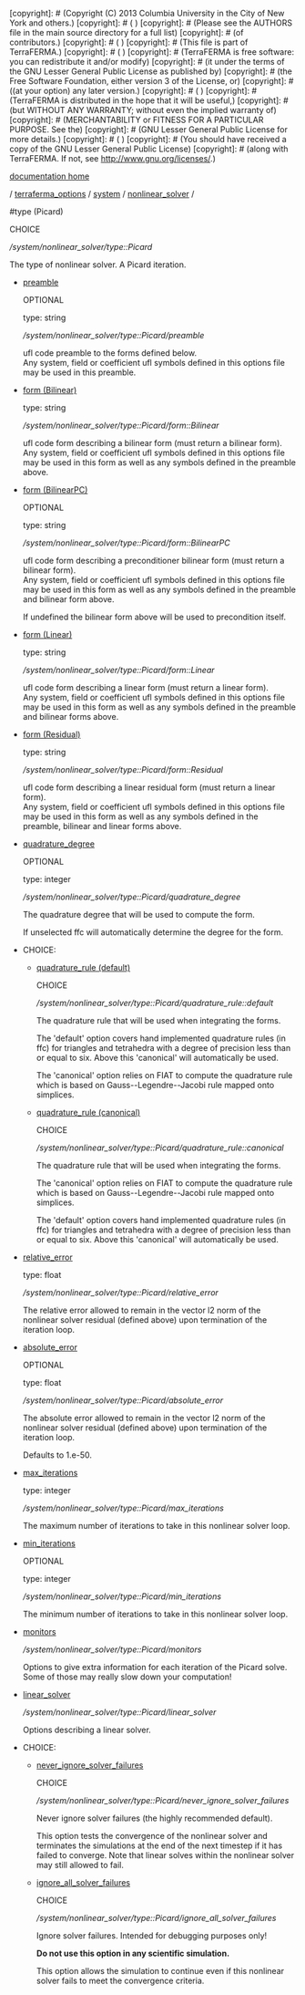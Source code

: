 [copyright]: # (Copyright (C) 2013 Columbia University in the City of New York and others.)
[copyright]: # ( )
[copyright]: # (Please see the AUTHORS file in the main source directory for a full list)
[copyright]: # (of contributors.)
[copyright]: # ( )
[copyright]: # (This file is part of TerraFERMA.)
[copyright]: # ( )
[copyright]: # (TerraFERMA is free software: you can redistribute it and/or modify)
[copyright]: # (it under the terms of the GNU Lesser General Public License as published by)
[copyright]: # (the Free Software Foundation, either version 3 of the License, or)
[copyright]: # ((at your option) any later version.)
[copyright]: # ( )
[copyright]: # (TerraFERMA is distributed in the hope that it will be useful,)
[copyright]: # (but WITHOUT ANY WARRANTY; without even the implied warranty of)
[copyright]: # (MERCHANTABILITY or FITNESS FOR A PARTICULAR PURPOSE. See the)
[copyright]: # (GNU Lesser General Public License for more details.)
[copyright]: # ( )
[copyright]: # (You should have received a copy of the GNU Lesser General Public License)
[copyright]: # (along with TerraFERMA. If not, see <http://www.gnu.org/licenses/>.)

[documentation home](Documentation)

/ [terraferma_options](../../../terraferma_options) / [system](../../system) / [nonlinear_solver](../nonlinear_solver) /

#type (Picard)

CHOICE 

*/system/nonlinear_solver/type::Picard*

The type of nonlinear solver. 
A Picard iteration.

* [preamble](type__Picard/preamble "child")

    OPTIONAL 

    type: string

    */system/nonlinear_solver/type::Picard/preamble*

    ufl code preamble to the forms defined below.  
    Any system, field or coefficient ufl symbols defined in this options file may be used in this preamble.

* [form (Bilinear)](type__Picard/form__Bilinear "child")

    type: string

    */system/nonlinear_solver/type::Picard/form::Bilinear*

    ufl code form describing a bilinear form (must return a bilinear form).  
    Any system, field or coefficient ufl symbols defined in this options file may be used in this form as well as any symbols 
    defined in the preamble above.

* [form (BilinearPC)](type__Picard/form__BilinearPC "child")

    OPTIONAL 

    type: string

    */system/nonlinear_solver/type::Picard/form::BilinearPC*

    ufl code form describing a preconditioner bilinear form (must return a bilinear form).  
    Any system, field or coefficient ufl symbols defined in this options file may be used in this form as well as any symbols 
    defined in the preamble and bilinear form above.
    
    If undefined the bilinear form above will be used to precondition itself.

* [form (Linear)](type__Picard/form__Linear "child")

    type: string

    */system/nonlinear_solver/type::Picard/form::Linear*

    ufl code form describing a linear form (must return a linear form).  
    Any system, field or coefficient ufl symbols defined in this options file may be used in this form as well as any symbols 
    defined in the preamble and bilinear forms above.

* [form (Residual)](type__Picard/form__Residual "child")

    type: string

    */system/nonlinear_solver/type::Picard/form::Residual*

    ufl code form describing a linear residual form (must return a linear form).  
    Any system, field or coefficient ufl symbols defined in this options file may be used in this form as well as any symbols 
    defined in the preamble, bilinear and linear forms above.

* [quadrature_degree](type__Picard/quadrature_degree "child")

    OPTIONAL 

    type: integer

    */system/nonlinear_solver/type::Picard/quadrature_degree*

    The quadrature degree that will be used to compute the form.
    
    If unselected ffc will automatically determine the degree for the form.

* CHOICE:
    * [quadrature_rule (default)](type__Picard/quadrature_rule__default "child")

        CHOICE 

        */system/nonlinear_solver/type::Picard/quadrature_rule::default*

        The quadrature rule that will be used when integrating the forms.
        
        The 'default' option covers hand implemented quadrature rules (in ffc) for triangles and tetrahedra with a degree of
        precision less than or equal to six.  Above this 'canonical' will automatically be used.
        
        The 'canonical' option relies on FIAT to compute the quadrature rule which is based on Gauss--Legendre--Jacobi rule mapped
        onto simplices.

    * [quadrature_rule (canonical)](type__Picard/quadrature_rule__canonical "child")

        CHOICE 

        */system/nonlinear_solver/type::Picard/quadrature_rule::canonical*

        The quadrature rule that will be used when integrating the forms.
        
        The 'canonical' option relies on FIAT to compute the quadrature rule which is based on Gauss--Legendre--Jacobi rule mapped
        onto simplices.
        
        The 'default' option covers hand implemented quadrature rules (in ffc) for triangles and tetrahedra with a degree of
        precision less than or equal to six.  Above this 'canonical' will automatically be used.

* [relative_error](type__Picard/relative_error "child")

    type: float

    */system/nonlinear_solver/type::Picard/relative_error*

    The relative error allowed to remain in the vector l2 norm of the nonlinear solver residual (defined above) upon termination
    of the iteration loop.

* [absolute_error](type__Picard/absolute_error "child")

    OPTIONAL 

    type: float

    */system/nonlinear_solver/type::Picard/absolute_error*

    The absolute error allowed to remain in the vector l2 norm of the nonlinear solver residual (defined above) upon termination
    of the iteration loop.
    
    Defaults to 1.e-50.

* [max_iterations](type__Picard/max_iterations "child")

    type: integer

    */system/nonlinear_solver/type::Picard/max_iterations*

    The maximum number of iterations to take in this nonlinear solver loop.

* [min_iterations](type__Picard/min_iterations "child")

    OPTIONAL 

    type: integer

    */system/nonlinear_solver/type::Picard/min_iterations*

    The minimum number of iterations to take in this nonlinear solver loop.

* [monitors](type__Picard/monitors "child")

    */system/nonlinear_solver/type::Picard/monitors*

    Options to give extra information for each iteration of the
    Picard solve. Some of those may really slow down your computation!

* [linear_solver](type__Picard/linear_solver "child")

    */system/nonlinear_solver/type::Picard/linear_solver*

    Options describing a linear solver.

* CHOICE:
    * [never_ignore_solver_failures](type__Picard/never_ignore_solver_failures "child")

        CHOICE 

        */system/nonlinear_solver/type::Picard/never_ignore_solver_failures*

        Never ignore solver failures (the highly recommended default).
        
        This option tests the convergence of the nonlinear solver and terminates the simulations at the end of the next timestep 
        if it has failed to converge.  Note that linear solves within the nonlinear solver may still allowed to fail.

    * [ignore_all_solver_failures](type__Picard/ignore_all_solver_failures "child")

        CHOICE 

        */system/nonlinear_solver/type::Picard/ignore_all_solver_failures*

        Ignore solver failures.  Intended for debugging purposes only!
        
        **Do not use this option in any scientific simulation.**
        
        This option allows the simulation to continue even if this nonlinear solver fails to meet the convergence criteria.

[autogenerated]: # (This file was automatically generated from the schema file:/home/cwilson/repos/github/TerraFERMA/TerraFERMA/buckettools/schemas/solvers.rng.)

